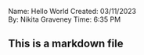 Name: Hello World
Created: 03/11/2023  
By: Nikita Graveney
Time: 6:35 PM

## This is a markdown file
